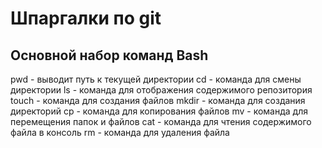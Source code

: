 # Шпаргалки по git
## Основной набор команд Bash
pwd - выводит путь к текущей директории
cd - команда для смены директории
ls - команда для отображения содержимого репозитория
touch - команда для создания файлов
mkdir - команда для создания директорий
cp - команда для копирования файлов
mv - команда для перемещения папок и файлов
cat - команда для чтения содержимого файла в консоль
rm - команда для удаления файла
